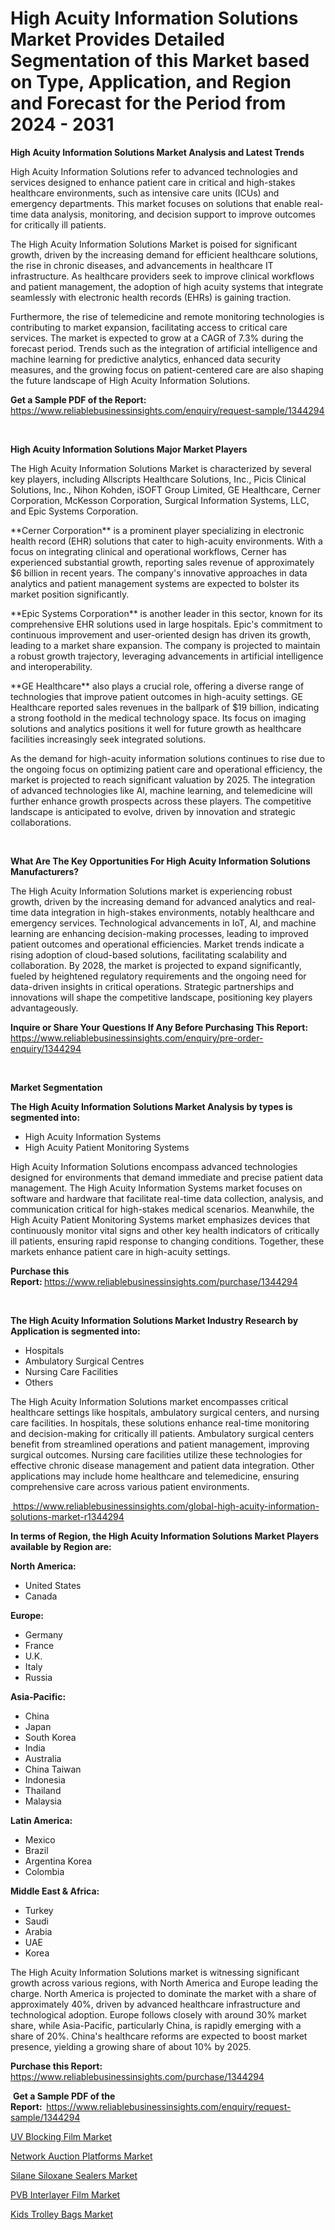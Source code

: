 <p><h1>High Acuity Information Solutions Market Provides Detailed Segmentation of this Market based on Type, Application, and Region and Forecast for the Period from 2024 - 2031</h1></p><p><strong>High Acuity Information Solutions Market Analysis and Latest Trends</strong></p>
<p><p>High Acuity Information Solutions refer to advanced technologies and services designed to enhance patient care in critical and high-stakes healthcare environments, such as intensive care units (ICUs) and emergency departments. This market focuses on solutions that enable real-time data analysis, monitoring, and decision support to improve outcomes for critically ill patients.</p><p>The High Acuity Information Solutions Market is poised for significant growth, driven by the increasing demand for efficient healthcare solutions, the rise in chronic diseases, and advancements in healthcare IT infrastructure. As healthcare providers seek to improve clinical workflows and patient management, the adoption of high acuity systems that integrate seamlessly with electronic health records (EHRs) is gaining traction.</p><p>Furthermore, the rise of telemedicine and remote monitoring technologies is contributing to market expansion, facilitating access to critical care services. The market is expected to grow at a CAGR of 7.3% during the forecast period. Trends such as the integration of artificial intelligence and machine learning for predictive analytics, enhanced data security measures, and the growing focus on patient-centered care are also shaping the future landscape of High Acuity Information Solutions.</p></p>
<p><strong>Get a Sample PDF of the Report:&nbsp;</strong> <a href="https://www.reliablebusinessinsights.com/enquiry/request-sample/1344294?utm_campaign=60&utm_medium=2&utm_source=Github&utm_content=ia&utm_term=11122024&utm_id=high-acuity-information-solutions">https://www.reliablebusinessinsights.com/enquiry/request-sample/1344294</a></p>
<p>&nbsp;</p>
<p><strong>High Acuity Information Solutions Major Market Players</strong></p>
<p><p>The High Acuity Information Solutions Market is characterized by several key players, including Allscripts Healthcare Solutions, Inc., Picis Clinical Solutions, Inc., Nihon Kohden, iSOFT Group Limited, GE Healthcare, Cerner Corporation, McKesson Corporation, Surgical Information Systems, LLC, and Epic Systems Corporation. </p><p>**Cerner Corporation** is a prominent player specializing in electronic health record (EHR) solutions that cater to high-acuity environments. With a focus on integrating clinical and operational workflows, Cerner has experienced substantial growth, reporting sales revenue of approximately $6 billion in recent years. The company's innovative approaches in data analytics and patient management systems are expected to bolster its market position significantly.</p><p>**Epic Systems Corporation** is another leader in this sector, known for its comprehensive EHR solutions used in large hospitals. Epic's commitment to continuous improvement and user-oriented design has driven its growth, leading to a market share expansion. The company is projected to maintain a robust growth trajectory, leveraging advancements in artificial intelligence and interoperability.</p><p>**GE Healthcare** also plays a crucial role, offering a diverse range of technologies that improve patient outcomes in high-acuity settings. GE Healthcare reported sales revenues in the ballpark of $19 billion, indicating a strong foothold in the medical technology space. Its focus on imaging solutions and analytics positions it well for future growth as healthcare facilities increasingly seek integrated solutions.</p><p>As the demand for high-acuity information solutions continues to rise due to the ongoing focus on optimizing patient care and operational efficiency, the market is projected to reach significant valuation by 2025. The integration of advanced technologies like AI, machine learning, and telemedicine will further enhance growth prospects across these players. The competitive landscape is anticipated to evolve, driven by innovation and strategic collaborations.</p></p>
<p>&nbsp;</p>
<p><strong>What Are The Key Opportunities For High Acuity Information Solutions Manufacturers?</strong></p>
<p><p>The High Acuity Information Solutions market is experiencing robust growth, driven by the increasing demand for advanced analytics and real-time data integration in high-stakes environments, notably healthcare and emergency services. Technological advancements in IoT, AI, and machine learning are enhancing decision-making processes, leading to improved patient outcomes and operational efficiencies. Market trends indicate a rising adoption of cloud-based solutions, facilitating scalability and collaboration. By 2028, the market is projected to expand significantly, fueled by heightened regulatory requirements and the ongoing need for data-driven insights in critical operations. Strategic partnerships and innovations will shape the competitive landscape, positioning key players advantageously.</p></p>
<p><strong>Inquire or Share Your Questions If Any Before Purchasing This Report:</strong> <a href="https://www.reliablebusinessinsights.com/enquiry/pre-order-enquiry/1344294?utm_campaign=60&utm_medium=2&utm_source=Github&utm_content=ia&utm_term=11122024&utm_id=high-acuity-information-solutions">https://www.reliablebusinessinsights.com/enquiry/pre-order-enquiry/1344294</a></p>
<p>&nbsp;</p>
<p><strong>Market Segmentation</strong></p>
<p><strong>The High Acuity Information Solutions Market Analysis by types is segmented into:</strong></p>
<p><ul><li>High Acuity Information Systems</li><li>High Acuity Patient Monitoring Systems</li></ul></p>
<p><p>High Acuity Information Solutions encompass advanced technologies designed for environments that demand immediate and precise patient data management. The High Acuity Information Systems market focuses on software and hardware that facilitate real-time data collection, analysis, and communication critical for high-stakes medical scenarios. Meanwhile, the High Acuity Patient Monitoring Systems market emphasizes devices that continuously monitor vital signs and other key health indicators of critically ill patients, ensuring rapid response to changing conditions. Together, these markets enhance patient care in high-acuity settings.</p></p>
<p><strong>Purchase this Report:&nbsp;</strong><a href="https://www.reliablebusinessinsights.com/purchase/1344294?utm_campaign=60&utm_medium=2&utm_source=Github&utm_content=ia&utm_term=11122024&utm_id=high-acuity-information-solutions">https://www.reliablebusinessinsights.com/purchase/1344294</a></p>
<p>&nbsp;</p>
<p><strong>The High Acuity Information Solutions Market Industry Research by Application is segmented into:</strong></p>
<p><ul><li>Hospitals</li><li>Ambulatory Surgical Centres</li><li>Nursing Care Facilities</li><li>Others</li></ul></p>
<p><p>The High Acuity Information Solutions market encompasses critical healthcare settings like hospitals, ambulatory surgical centers, and nursing care facilities. In hospitals, these solutions enhance real-time monitoring and decision-making for critically ill patients. Ambulatory surgical centers benefit from streamlined operations and patient management, improving surgical outcomes. Nursing care facilities utilize these technologies for effective chronic disease management and patient data integration. Other applications may include home healthcare and telemedicine, ensuring comprehensive care across various patient environments.</p></p>
<p><a href="https://www.reliablebusinessinsights.com/global-high-acuity-information-solutions-market-r1344294?utm_campaign=60&utm_medium=2&utm_source=Github&utm_content=ia&utm_term=11122024&utm_id=high-acuity-information-solutions">&nbsp;https://www.reliablebusinessinsights.com/global-high-acuity-information-solutions-market-r1344294</a></p>
<p><strong>In terms of Region, the High Acuity Information Solutions Market Players available by Region are:</strong></p>
<p>
    <p> <strong> North America: </strong>
        <ul>
            <li>United States</li>
            <li>Canada</li>
        </ul>
        </p> 
    <p> <strong> Europe: </strong>
        <ul>
            <li>Germany</li>
            <li>France</li>
            <li>U.K.</li>
            <li>Italy</li>
            <li>Russia</li>
        </ul>
        </p> 
    <p> <strong> Asia-Pacific: </strong>
        <ul>
            <li>China</li>
            <li>Japan</li>
            <li>South Korea</li>
            <li>India</li>
            <li>Australia</li>
            <li>China Taiwan</li>
            <li>Indonesia</li>
            <li>Thailand</li>
            <li>Malaysia</li>
        </ul>
        </p> 
    <p> <strong> Latin America: </strong>
        <ul>
            <li>Mexico</li>
            <li>Brazil</li>
            <li>Argentina Korea</li>
            <li>Colombia</li>
        </ul>
        </p> 
    <p> <strong> Middle East & Africa: </strong>
        <ul>
            <li>Turkey</li>
            <li>Saudi</li>
            <li>Arabia</li>
            <li>UAE</li>
            <li>Korea</li>
        </ul>
    </p>
    </p>
<p><p>The High Acuity Information Solutions market is witnessing significant growth across various regions, with North America and Europe leading the charge. North America is projected to dominate the market with a share of approximately 40%, driven by advanced healthcare infrastructure and technological adoption. Europe follows closely with around 30% market share, while Asia-Pacific, particularly China, is rapidly emerging with a share of 20%. China's healthcare reforms are expected to boost market presence, yielding a growing share of about 10% by 2025.</p></p>
<p><strong>Purchase this Report: </strong><a href="https://www.reliablebusinessinsights.com/purchase/1344294?utm_campaign=60&utm_medium=2&utm_source=Github&utm_content=ia&utm_term=11122024&utm_id=high-acuity-information-solutions">https://www.reliablebusinessinsights.com/purchase/1344294</a></p>
<p>&nbsp;<strong>Get a Sample PDF of the Report:&nbsp;&nbsp;</strong><a href="https://www.reliablebusinessinsights.com/enquiry/request-sample/1344294?utm_campaign=60&utm_medium=2&utm_source=Github&utm_content=ia&utm_term=11122024&utm_id=high-acuity-information-solutions">https://www.reliablebusinessinsights.com/enquiry/request-sample/1344294</a></p>
<p><strong></strong></p>
<p><p><a href="https://www.linkedin.com/pulse/uv-blocking-film-industry-report-examines-recent-innovations-oql2e?utm_campaign=60&utm_medium=2&utm_source=Github&utm_content=ia&utm_term=11122024&utm_id=high-acuity-information-solutions">UV Blocking Film Market</a></p><p><a href="https://github.com/gullattedenna/Market-Research-Report-List-1/blob/main/network-auction-platforms-market.md?utm_campaign=60&utm_medium=2&utm_source=Github&utm_content=ia&utm_term=11122024&utm_id=high-acuity-information-solutions">Network Auction Platforms Market</a></p><p><a href="https://www.linkedin.com/pulse/projected-cagr-9-silane-siloxane-sealers-market-analysis-production-uuzoe?utm_campaign=60&utm_medium=2&utm_source=Github&utm_content=ia&utm_term=11122024&utm_id=high-acuity-information-solutions">Silane Siloxane Sealers Market</a></p><p><a href="https://www.linkedin.com/pulse/astudy-onthe-global-pvb-interlayer-film-market-includinginformation-t1yie?utm_campaign=60&utm_medium=2&utm_source=Github&utm_content=ia&utm_term=11122024&utm_id=high-acuity-information-solutions">PVB Interlayer Film Market</a></p><p><a href="https://github.com/AshrafKhan865/Market-Research-Report-List-1/blob/main/kids-trolley-bags-market.md?utm_campaign=60&utm_medium=2&utm_source=Github&utm_content=ia&utm_term=11122024&utm_id=high-acuity-information-solutions">Kids Trolley Bags Market</a></p></p>